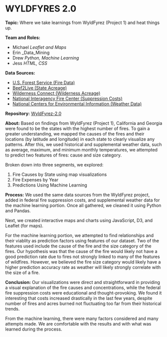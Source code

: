 # WYLDFYRES 2.0
**Topic:**  Where we take learnings from WyldFyrez (Project 1) and heat things up.

**Team and Roles:** 
- Michael _Leaflet and Maps_
- Erin _Data_Mining
- Drew _Python, Machine Learning_
- Jess _HTML, CSS_

**Data Sources:** 
- [U.S. Forest Service (Fire Data)](https://enterprisecontent-usfs.opendata.arcgis.com/datasets/e4d020cb51304d5194860d4464da7ba7_0)
- [Beef2Live (State Acreage)](https://beef2live.com/story-ranking-states-total-acres-0-108930)
- [Wilderness Connect (Wilderness Acreage)](https://www.wilderness.net/NWPS/chartResults?chartType=AcreageByStateMost)
- [National Interagency Fire Center (Suppression Costs)](https://www.nifc.gov/fireInfo/fireInfo_documents/SuppCosts.pdf)
- [National Centers for Environmental Information (Weather Data)](https://www.ncdc.noaa.gov/cag/statewide/time-series/9/tmin/all/1/1992-2005?base_prd=true&begbaseyear=2005&endbaseyear=2005&trend=true&trend_base=10&begtrendyear=2005&endtrendyear=2015)


**Repository:** [WyldFyrez-2.0](https://github.com/meharperjr/WyldFyrez-2.0)

**About:**
Based on findings from WyldFyrez (Project 1), California and Georgia were found to be the states with the highest number of fires. To gain a greater understanding, we mapped the causes of the fires and their locations (by latitude and longitude) in each state to clearly visualize any patterns. After this, we used historical and supplemental weather data, such as average, maximum, and minimum monthly temperatures, we attempted to predict two features of fires: cause and size category.

Broken down into three segments, we explored:
1. Fire Causes by State using map visualizations
2. Fire Expenses by Year
3. Predictions Using Machine Learning

**Process:**
We used the same data sources from the WyldFyrez project, added in federal fire suppression costs, and supplemental weather data for the machine learning portion. Once all gathered, we cleaned it using Python and Pandas.

Next, we created interactive maps and charts using JavaScript, D3, and Leaflet (for maps).

For the machine learning portion, we attempted to find relationships and their viablity as prediction factors using features of our dataset. Two of the features used include the cause of the fire and the size category of the fires. Our hypothesis was that the cause of the fire would likely not have a good prediction rate due to fires not strongly linked to many of the features of wildfires. However, we believed the fire size category would likely have a higher prediction accuracy rate as weather will likely strongly correlate with the size of a fire.


**Conclusion:**
Our visualizations were direct and straightforward in providing a visual explanation of the fire causes and concentrations, while the federal fire suppression costs were educational and thought-provoking. We found it interesting that costs increased drastically in the last few years, despite number of fires and acres burned not fluctuating too far from their historical trends. 

From the machine learning, there were many factors considered and many attempts made. We are comfortable with the results and with what was learned during the process.
